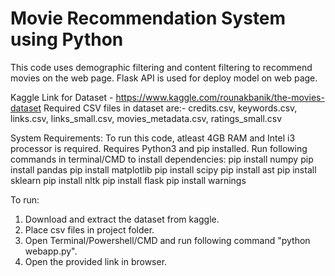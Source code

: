 # Movie Recommendation System using Python

This code uses demographic filtering and content filtering to recommend movies on the web page. Flask API is used for deploy model on web page.

Kaggle Link for Dataset - https://www.kaggle.com/rounakbanik/the-movies-dataset
Required CSV files in dataset are:- credits.csv, keywords.csv, links.csv, links_small.csv, movies_metadata.csv, ratings_small.csv

System Requirements:
To run this code, atleast 4GB RAM and Intel i3 processor is required.
Requires Python3 and pip installed.
Run following commands in terminal/CMD to install dependencies:
pip install numpy
pip install pandas
pip install matplotlib
pip install scipy
pip install ast
pip install sklearn
pip install nltk
pip install flask
pip install warnings

To run:
1. Download and extract the dataset from kaggle.
2. Place csv files in project folder.
3. Open Terminal/Powershell/CMD and run following command "python webapp.py".
4. Open the provided link in browser.
